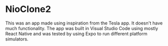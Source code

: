 # NioClone2
 
This was an app made using inspiration from the Tesla app. It doesn't have much functionality. The app was built in Visual Studio Code using mostly React Native and was tested by using Expo to run different platform simulators. 
